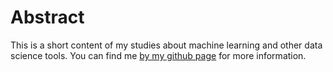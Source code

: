 # Abstract

This is a short content of my studies about machine learning and other data science tools.
You can find me [by my github page](https://github.com/lucas-alves-souza/lucas-alves-souza.github.io) for more information.



```{tableofcontents}
```
